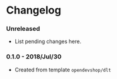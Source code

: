 # Changelog

### Unreleased

* List pending changes here.

### 0.1.0 - 2018/Jul/30

* Created from template `opendevshop/dlt`
